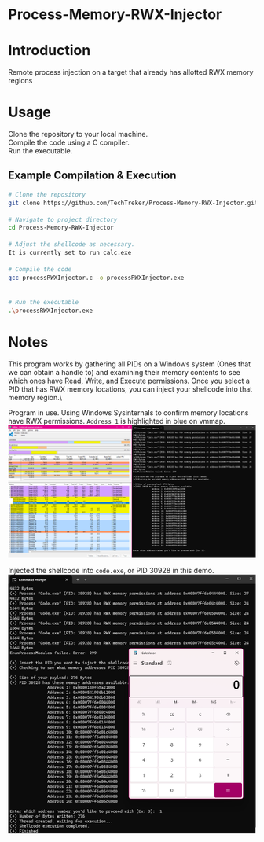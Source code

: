 # Process-Memory-RWX-Injector

# Introduction
Remote process injection on a target that already has allotted RWX memory regions

# Usage
Clone the repository to your local machine.\
Compile the code using a C compiler.\
Run the executable.
## Example Compilation & Execution
```sh
# Clone the repository
git clone https://github.com/TechTreker/Process-Memory-RWX-Injector.git

# Navigate to project directory
cd Process-Memory-RWX-Injector

# Adjust the shellcode as necessary.
It is currently set to run calc.exe

# Compile the code
gcc processRWXInjector.c -o processRWXInjector.exe


# Run the executable
.\processRWXInjector.exe
```
# Notes
This program works by gathering all PIDs on a Windows system (Ones that we can obtain a handle to) and examining their memory contents to see which ones have Read, Write, and Execute permissions. Once you select a PID that has RWX memory locations, you can inject your shellcode into that memory region.\

Program in use. Using Windows Sysinternals to confirm memory locations have RWX permissions. `Address 1` is highlighted in blue on vmmap. 
![Photo](images/RWXComparrison.png)

Injected the shellcode into `code.exe`, or PID 30928 in this demo.
![Photo](images/RWXCalcPopped.png)
